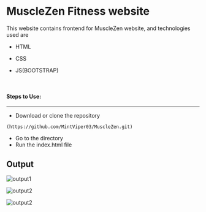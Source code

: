 # MuscleZen Fitness website
This website contains frontend for MuscleZen website, and technologies used are 
* HTML    
 
* CSS

* JS(BOOTSTRAP)

<br>

#### Steps to Use:

---

- Download or clone the repository

```
(https://github.com/MintViper03/MuscleZen.git)
```

- Go to the directory
- Run the index.html file

## Output

![output1](https://github.com/jay-2000/Web-dev-mini-projects/blob/gymweb/MyGym%20Website/images/output/output1.png)

![output2](https://github.com/jay-2000/Web-dev-mini-projects/blob/gymweb/MyGym%20Website/images/output/output2.png)

![output2](https://github.com/jay-2000/Web-dev-mini-projects/blob/gymweb/MyGym%20Website/images/output/output3.png?raw=true)

